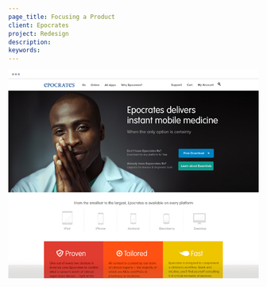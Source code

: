```yaml
---
page_title: Focusing a Product
client: Epocrates
project: Redesign
description:
keywords:
---
```


<div class="case-story__hero">
  <img src="assets/hero.png" alt="cover image" />
</div>
